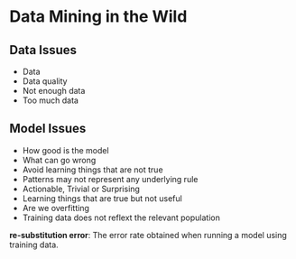 # Data Mining in the Wild

## Data Issues

- Data
- Data quality
- Not enough data
- Too much data

## Model Issues

- How good is the model
- What can go wrong
- Avoid learning things that are not true
- Patterns may not represent any underlying rule
- Actionable, Trivial or Surprising
- Learning things that are true but not useful
- Are we overfitting
- Training data does not reflext the relevant population

**re-substitution error**: The error rate obtained when running a model using training data.